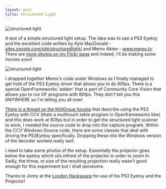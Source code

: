 ```yaml
--- 
layout: post
title: Structured Light
---
```



![structured light](http://1.bp.blogspot.com/_WNXP2eEZSdg/TKxNmYrR5LI/AAAAAAAAAu4/uxCMLcIED8U/s1600/sl1.jpg)


A test of a simple structured light setup. The idea was to use a PS3 Eyetoy and the excellent code written by Kyle MacDonald - <a href="http://sites.google.com/site/structuredlight/" rel="nofollow">sites.google.com/site/structuredlight/</a> and Memo Akten - <a href="http://www.memo.tv/" rel="nofollow">www.memo.tv</a>. There are <a href="http://www.flickr.com/photos/section9/">more photos on my Flickr page</a> and indeed, I'll be making some movies soon!


![structured light](http://4.bp.blogspot.com/_WNXP2eEZSdg/TKxNxAh9rhI/AAAAAAAAAvA/VIfk_jpbqfk/s1600/sl4.jpg)


I strapped together Memo's code under Windows as I finally managed to get hold of the PS3 Eyetoy driver that allows you to do 60fps. There is a special OpenFrameworks 'addon' that is part of Community Core Vision that allows you to run OF programs with 60fps. They don't tell you this ANYWHERE so I'm telling you all now! 


<a href="http://nuigroup.com/forums/viewthread/2921/">There is a thread on the NUIGroup forums</a> that describe using the PS3 Eyetoy with CCV (thats a multitouch table program in Openframeworks btw) and this does work at 60fps but in order to get the structured light scanner to work, I needed the source code to drop into the capture program. Within the CCV Windows Source code, there are some classes that deal with driving the PS3Eyetoy specifically. Dropping these into the Windows version of the decoder worked really well.


I need to take some photos of the setup. Essentially the projector goes below the eyetoy which sits infront of the projector in order to zoom in. Sadly, the throw, or size of the resulting projection really wasn't good enough for this experiment but I shall persevere.

Thanks to Jonty at the <a href="http://london.hackspace.org.uk/">London Hackspace</a> for use of his PS3 Eyetoy and the Projector!
